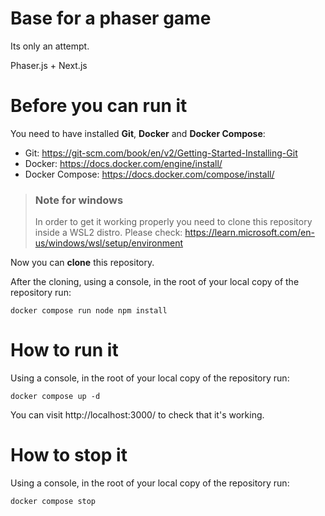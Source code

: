 # Base for a phaser game

Its only an attempt.

Phaser.js + Next.js

# Before you can run it

You need to have installed **Git**, **Docker** and **Docker Compose**:
- Git: https://git-scm.com/book/en/v2/Getting-Started-Installing-Git
- Docker: https://docs.docker.com/engine/install/
- Docker Compose: https://docs.docker.com/compose/install/

> ### Note for windows
> In order to get it working properly you need to clone this repository inside a WSL2 distro.
> Please check: https://learn.microsoft.com/en-us/windows/wsl/setup/environment

Now you can **clone** this repository.

After the cloning, using a console, in the root of your local copy of the repository run:
```
docker compose run node npm install
```

# How to run it

Using a console, in the root of your local copy of the repository run:
```
docker compose up -d 
```
You can visit http://localhost:3000/ to check that it's working.

# How to stop it

Using a console, in the root of your local copy of the repository run:
```
docker compose stop
```

